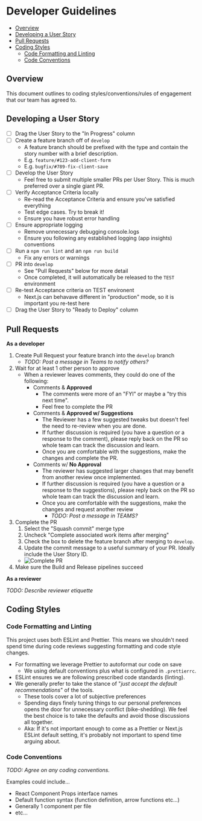 # Developer Guidelines

- [Overview](#overview)
- [Developing a User Story](#developing-a-user-story)
- [Pull Requests](#pull-requests)
- [Coding Styles](#coding-styles)
  - [Code Formatting and Linting](#code-formatting-and-linting)
  - [Code Conventions](#code-conventions)

## Overview

This document outlines to coding styles/conventions/rules of engagement that our team has agreed to.

## Developing a User Story

- [ ] Drag the User Story to the "In Progress" column
- [ ] Create a feature branch off of `develop`
  - A feature branch should be prefixed with the type and contain the story number with a brief description.
  - E.g. `feature/#123-add-client-form`
  - E.g. `bugfix/#789-fix-client-save`
- [ ] Develop the User Story
  - Feel free to submit multiple smaller PRs per User Story. This is much preferred over a single giant PR.
- [ ] Verify Acceptance Criteria locally
  - Re-read the Acceptance Criteria and ensure you've satisfied everything
  - Test edge cases. Try to break it!
  - Ensure you have robust error handling
- [ ] Ensure appropriate logging
  - Remove unnecessary debugging console.logs
  - Ensure you following any established logging (app insights) conventions
- [ ] Run a `npm run lint` and an `npm run build`
  - Fix any errors or warnings
- [ ] PR into `develop`
  - See "Pull Requests" below for more detail
  - Once completed, it will automatically be released to the `TEST` environment
- [ ] Re-test Acceptance criteria on TEST environent
  - Next.js can behavave different in "production" mode, so it is important you re-test here
- [ ] Drag the User Story to "Ready to Deploy" column

## Pull Requests

**As a developer**

1. Create Pull Request your feature branch into the `develop` branch
   - _TODO: Post a message in Teams to notify others?_
2. Wait for at least 1 other person to approve
   - When a reviewer leaves comments, they could do one of the following:
     - Comments & **Approved**
       - The comments were more of an "FYI" or maybe a "try this next time".
       - Feel free to complete the PR
     - Comments & **Approved w/ Suggestions**
       - The Reviewer has a few suggested tweaks but doesn't feel the need to re-review when you are done.
       - If further discussion is required (you have a question or a response to the comment), please reply back on the PR so whole team can track the discussion and learn.
       - Once you are comfortable with the suggestions, make the changes and complete the PR.
     - Comments w/ **No Approval**
       - The reviewer has suggested larger changes that may benefit from another review once implemented.
       - If further discussion is required (you have a question or a response to the suggestions), please reply back on the PR so whole team can track the discussion and learn.
       - Once you are comfortable with the suggestions, make the changes and request another review
         - _TODO: Post a message in TEAMS?_
3. Complete the PR
   1. Select the "Squash commit" merge type
   2. Uncheck "Complete associated work items after merging"
   3. Check the box to delete the feature branch after merging to `develop`.
   4. Update the commit message to a useful summary of your PR. Ideally include the User Story ID.
   - ![Complete PR](assets/complete-pr.png)
4. Make sure the Build and Release pipelines succeed

**As a reviewer**

_TODO: Describe reviewer etiquette_

## Coding Styles

### Code Formatting and Linting

This project uses both ESLint and Prettier. This means we shouldn't need spend time during code reviews suggesting formatting and code style changes.

- For formatting we leverage Prettier to autoformat our code on save
  - We using default conventions plus what is configured in `.prettierrc`.
- ESLint ensures we are following prescribed code standards (linting).
- We generally prefer to take the stance of "_just accept the default recommendations_" of the tools.
  - These tools cover a lot of subjective preferences
  - Spending days finely tuning things to our personal preferences opens the door for unnecessary conflict (bike-shedding). We feel the best choice is to take the defaults and avoid those discussions all together.
  - Aka: If it's not important enough to come as a Prettier or Next.js ESLint default setting, it's probably not important to spend time arguing about.

### Code Conventions

_TODO: Agree on any coding conventions._

Examples could include...

- React Component Props interface names
- Default function syntax (function definition, arrow functions etc...)
- Generally 1 component per file
- etc...
